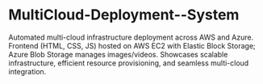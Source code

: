 # MultiCloud-Deployment--System
Automated multi-cloud infrastructure deployment across AWS and Azure. Frontend (HTML, CSS, JS) hosted on AWS EC2 with Elastic Block Storage; Azure Blob Storage manages images/videos. Showcases scalable infrastructure, efficient resource provisioning, and seamless multi-cloud integration.
